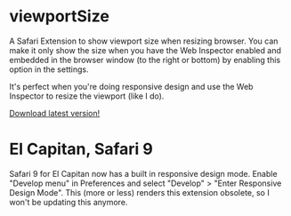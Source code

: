 viewportSize
============

A Safari Extension to show viewport size when resizing browser. You can make it only show the size when you have the Web Inspector enabled and embedded in the browser window (to the right or bottom) by enabling this option in the settings.

It's perfect when you're doing responsive design and use the Web Inspector to resize the viewport (like I do).

[Download latest version!](http://rawgit.com/kevinoes/viewportSize-safari-extension/master/viewportSize.safariextz)

El Capitan, Safari 9
============
Safari 9 for El Capitan now has a built in responsive design mode. Enable "Develop menu" in Preferences and select "Develop" > "Enter Responsive Design Mode". This (more or less) renders this extension obsolete, so I won't be updating this anymore.
